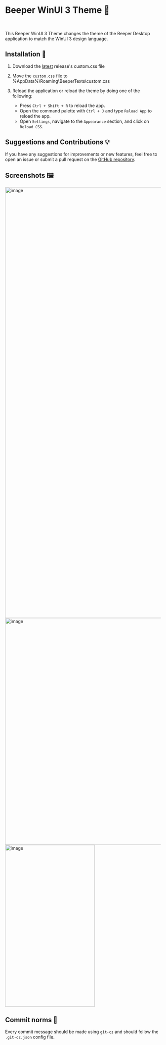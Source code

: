 # Beeper WinUI 3 Theme 🎨

</br>

This Beeper WinUI 3 Theme changes the theme of the Beeper Desktop application to match the WinUI 3 design language.

## Installation 🚀

1. Download the [latest](https://github.com/highesttt/Beeper-WinUI-Theme/releases/latest) release's custom.css file

2. Move the `custom.css` file to %AppData%\Roaming\BeeperTexts\custom.css

3. Reload the application or reload the theme by doing one of the following:

    - Press `Ctrl + Shift + R` to reload the app.
    - Open the command palette with `Ctrl + J` and type `Reload App` to reload the app.
    - Open `Settings`, navigate to the `Appearance` section, and click on `Reload CSS`.

## Suggestions and Contributions 💡

If you have any suggestions for improvements or new features, feel free to open an issue or submit a pull request on the [GitHub repository](https://github.com/highesttt/Beeper-WinUI-Theme).

## Screenshots 🖼️
<img width="2560" height="1392" alt="image" src="https://github.com/user-attachments/assets/845fe0a7-8a52-4edb-aedb-4cf2581e98a1" />
<img width="786" height="733" alt="image" src="https://github.com/user-attachments/assets/cb2473e3-ba7e-45aa-99a2-e4689a3a1cbd" />
<img width="290" height="523" alt="image" src="https://github.com/user-attachments/assets/33a94183-369b-4d01-8bbc-3b85b1fa084d" />



## Commit norms 📝

Every commit message should be made using `git-cz` and should follow the `.git-cz.json` config file.
